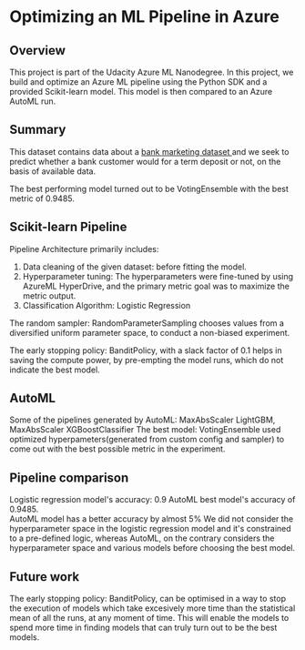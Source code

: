 # Optimizing an ML Pipeline in Azure

## Overview
This project is part of the Udacity Azure ML Nanodegree.
In this project, we build and optimize an Azure ML pipeline using the Python SDK and a provided Scikit-learn model.
This model is then compared to an Azure AutoML run.

## Summary
This dataset contains data about a [bank marketing dataset ](https://archive.ics.uci.edu/ml/datasets/Bank+Marketing) and we seek to predict whether a bank customer would for a term deposit or not, on the basis of available data. 

The best performing model turned out to be VotingEnsemble with the best metric of 0.9485. 

## Scikit-learn Pipeline

Pipeline Architecture primarily includes:
1. Data cleaning of the given dataset: before fitting the model.
2. Hyperparameter tuning: The hyperparameters were fine-tuned by using AzureML HyperDrive, and the primary metric goal was to maximize the metric output.
3. Classification Algorithm: Logistic Regression

The random sampler: RandomParameterSampling chooses values from a diversified uniform parameter space, to conduct a non-biased experiment. 

The early stopping policy: BanditPolicy, with a slack factor of 0.1  helps in saving the compute power, by pre-empting the model runs, which do not indicate the best model.

## AutoML

Some of the pipelines generated by AutoML: MaxAbsScaler LightGBM, MaxAbsScaler XGBoostClassifier
The best model: VotingEnsemble used optimized hyperpameters(generated from custom config and sampler) to come out with the best possible metric in the experiment.

## Pipeline comparison

Logistic regression model's accuracy: 0.9
AutoML best model's accuracy of 0.9485.  
AutoML model has a better accuracy by almost 5% 
We did not consider the hyperparameter space in the logistic regression model and it's constrained to a pre-defined logic, whereas AutoML, on the contrary considers the hyperparameter space and various models before choosing the best model.


## Future work
The early stopping policy: BanditPolicy, can be optimised in a way to stop the execution of models which take excesively more time than the statistical mean of all the runs, at any moment of time. This will enable the models to spend more time in finding models that can truly turn out to be the best models.
